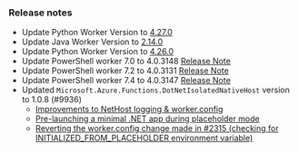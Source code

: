### Release notes

<!-- Please add your release notes in the following format:
- My change description (#PR)
-->
- Update Python Worker Version to [4.27.0](https://github.com/Azure/azure-functions-python-worker/releases/tag/4.27.0)
- Update Java Worker Version to [2.14.0](https://github.com/Azure/azure-functions-java-worker/releases/tag/2.14.0)
- Update Python Worker Version to [4.26.0](https://github.com/Azure/azure-functions-python-worker/releases/tag/4.26.0)
- Update PowerShell worker 7.0 to 4.0.3148 [Release Note](https://github.com/Azure/azure-functions-powershell-worker/releases/tag/v4.0.3148)
- Update PowerShell worker 7.2 to 4.0.3131 [Release Note](https://github.com/Azure/azure-functions-powershell-worker/releases/tag/v4.0.3131)
- Update PowerShell worker 7.4 to 4.0.3147 [Release Note](https://github.com/Azure/azure-functions-powershell-worker/releases/tag/v4.0.3147)
- Updated `Microsoft.Azure.Functions.DotNetIsolatedNativeHost` version to 1.0.8 (#9936)
	- [Improvements to NetHost logging & worker.config](https://github.com/Azure/azure-functions-dotnet-worker/pull/2315)
	- [Pre-launching a minimal .NET app during placeholder mode](https://github.com/Azure/azure-functions-dotnet-worker/pull/2324)
	- [Reverting the worker.config change made in #2315 (checking for INITIALIZED_FROM_PLACEHOLDER environment variable)](https://github.com/Azure/azure-functions-dotnet-worker/pull/2351)

